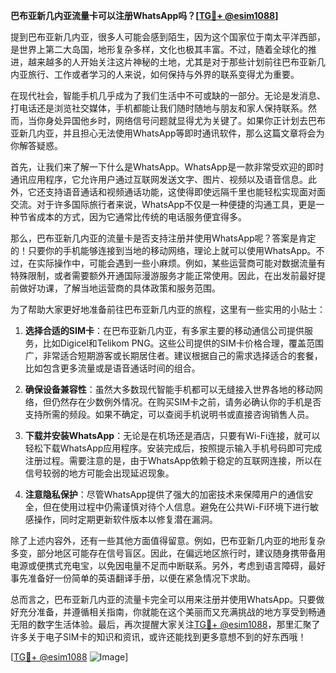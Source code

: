 **巴布亚新几内亚流量卡可以注册WhatsApp吗？[[TG💪+ @esim1088](https://t.me/s/esim1088)]**

提到巴布亚新几内亚，很多人可能会感到陌生，因为这个国家位于南太平洋西部，是世界上第二大岛国，地形复杂多样，文化也极其丰富。不过，随着全球化的推进，越来越多的人开始关注这片神秘的土地，尤其是对于那些计划前往巴布亚新几内亚旅行、工作或者学习的人来说，如何保持与外界的联系变得尤为重要。

在现代社会，智能手机几乎成为了我们生活中不可或缺的一部分。无论是发消息、打电话还是浏览社交媒体，手机都能让我们随时随地与朋友和家人保持联系。然而，当你身处异国他乡时，网络信号问题就显得尤为关键了。如果你正计划去巴布亚新几内亚，并且担心无法使用WhatsApp等即时通讯软件，那么这篇文章将会为你解答疑惑。

首先，让我们来了解一下什么是WhatsApp。WhatsApp是一款非常受欢迎的即时通讯应用程序，它允许用户通过互联网发送文字、图片、视频以及语音信息。此外，它还支持语音通话和视频通话功能，这使得即使远隔千里也能轻松实现面对面交流。对于许多国际旅行者来说，WhatsApp不仅是一种便捷的沟通工具，更是一种节省成本的方式，因为它通常比传统的电话服务便宜得多。

那么，巴布亚新几内亚的流量卡是否支持注册并使用WhatsApp呢？答案是肯定的！只要你的手机能够连接到当地的移动网络，理论上就可以使用WhatsApp。不过，在实际操作中，可能会遇到一些小麻烦。例如，某些运营商可能对数据流量有特殊限制，或者需要额外开通国际漫游服务才能正常使用。因此，在出发前最好提前做好功课，了解当地运营商的具体政策和服务范围。

为了帮助大家更好地准备前往巴布亚新几内亚的旅程，这里有一些实用的小贴士：

1. **选择合适的SIM卡**：在巴布亚新几内亚，有多家主要的移动通信公司提供服务，比如Digicel和Telikom PNG。这些公司提供的SIM卡价格合理，覆盖范围广，非常适合短期游客或长期居住者。建议根据自己的需求选择适合的套餐，比如包含更多流量或是语音通话时间的组合。

2. **确保设备兼容性**：虽然大多数现代智能手机都可以无缝接入世界各地的移动网络，但仍然存在少数例外情况。在购买SIM卡之前，请务必确认你的手机是否支持所需的频段。如果不确定，可以查阅手机说明书或直接咨询销售人员。

3. **下载并安装WhatsApp**：无论是在机场还是酒店，只要有Wi-Fi连接，就可以轻松下载WhatsApp应用程序。安装完成后，按照提示输入手机号码即可完成注册过程。需要注意的是，由于WhatsApp依赖于稳定的互联网连接，所以在信号较弱的地方可能会出现延迟现象。

4. **注意隐私保护**：尽管WhatsApp提供了强大的加密技术来保障用户的通信安全，但在使用过程中仍需谨慎对待个人信息。避免在公共Wi-Fi环境下进行敏感操作，同时定期更新软件版本以修复潜在漏洞。

除了上述内容外，还有一些其他方面值得留意。例如，巴布亚新几内亚的地形复杂多变，部分地区可能存在信号盲区。因此，在偏远地区旅行时，建议随身携带备用电源或便携式充电宝，以免因电量不足而中断联系。另外，考虑到语言障碍，最好事先准备好一份简单的英语翻译手册，以便在紧急情况下求助。

总而言之，巴布亚新几内亚的流量卡完全可以用来注册并使用WhatsApp。只要做好充分准备，并遵循相关指南，你就能在这个美丽而又充满挑战的地方享受到畅通无阻的数字生活体验。最后，再次提醒大家关注[TG💪+ @esim1088](https://t.me/s/esim1088)，那里汇聚了许多关于电子SIM卡的知识和资讯，或许还能找到更多意想不到的好东西哦！

[[TG💪+ @esim1088](https://t.me/s/esim1088) ![Image](https://i.postimg.cc/4NQfJmqS/Snipaste-2025-05-13-00-14-12.png)]